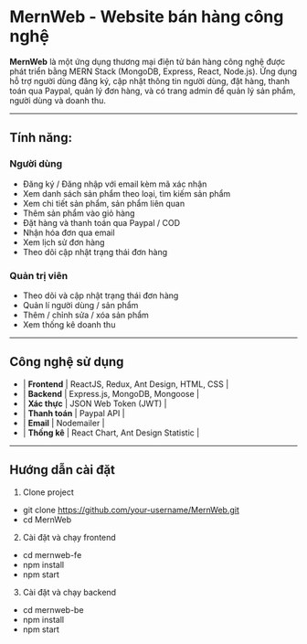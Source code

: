 # MernWeb - Website bán hàng công nghệ

**MernWeb** là một ứng dụng thương mại điện tử bán hàng công nghệ được phát triển bằng MERN Stack (MongoDB, Express, React, Node.js). Ứng dụng hỗ trợ người dùng đăng ký, cập nhật thông tin người dùng, đặt hàng, thanh toán qua Paypal, quản lý đơn hàng, và có trang admin để quản lý sản phẩm, người dùng và doanh thu.

---

## Tính năng:

### Người dùng
- Đăng ký / Đăng nhập với email kèm mã xác nhận
- Xem danh sách sản phẩm theo loại, tìm kiếm sản phẩm
- Xem chi tiết sản phẩm, sản phẩm liên quan
- Thêm sản phẩm vào giỏ hàng
- Đặt hàng và thanh toán qua Paypal / COD
- Nhận hóa đơn qua email
- Xem lịch sử đơn hàng
- Theo dõi cập nhật trạng thái đơn hàng

### Quản trị viên
- Theo dõi và cập nhật trạng thái đơn hàng
- Quản lí người dùng / sản phẩm 
- Thêm / chỉnh sửa / xóa sản phẩm
- Xem thống kê doanh thu 

---

## Công nghệ sử dụng
- | **Frontend** | ReactJS, Redux, Ant Design, HTML, CSS |
- | **Backend**  | Express.js, MongoDB, Mongoose |
- | **Xác thực** | JSON Web Token (JWT) |
- | **Thanh toán** | Paypal  API |
- | **Email** | Nodemailer |
- | **Thống kê** | React Chart, Ant Design Statistic |

---

## Hướng dẫn cài đặt
1. Clone project
- git clone https://github.com/your-username/MernWeb.git
- cd MernWeb

2. Cài đặt và chạy frontend
- cd mernweb-fe
- npm install
- npm start

3. Cài đặt và chạy backend
- cd mernweb-be
- npm install
- npm start
